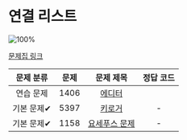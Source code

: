 # 연결 리스트

![100%](https://progress-bar.dev/0/?scale=3&title=progress&width=500&color=babaca&suffix=/3)

[문제집 링크](https://www.acmicpc.net/workbook/view/7308)

| 문제 분류 | 문제 | 문제 제목 | 정답 코드 |
| :--: | :--: | :--: | :--: |
| 연습 문제 | 1406 | [에디터](https://www.acmicpc.net/problem/1406) | |
| 기본 문제✔ | 5397 | [키로거](https://www.acmicpc.net/problem/5397) | - |
| 기본 문제✔ | 1158 | [요세푸스 문제](https://www.acmicpc.net/problem/1158) | - |
